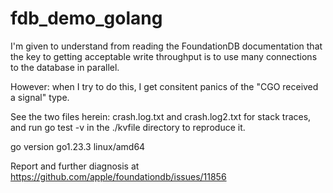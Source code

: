 fdb_demo_golang
===============

I'm given to understand from reading the FoundationDB
documentation that the key to getting acceptable
write throughput is to use many connections to the
database in parallel.

However: when I try to do this, I get consitent panics
of the "CGO received a signal" type.

See the two files herein: crash.log.txt and crash.log2.txt
for stack traces, and run go test -v in the ./kvfile
directory to reproduce it.

go version go1.23.3 linux/amd64


Report and further diagnosis at https://github.com/apple/foundationdb/issues/11856
